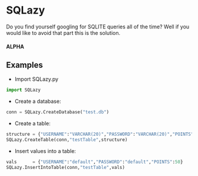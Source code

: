 # SQLazy
Do you find yourself googling for SQLITE queries all of the time? Well if you would like to avoid that part this is the solution.
#### ALPHA


## Examples

- Import SQLazy.py
```python
import SQLazy
```

- Create a database:
```python
conn = SQLazy.CreateDatabase("test.db")
```
- Create a table:
```python
structure = {"USERNAME":"VARCHAR(20)","PASSWORD":"VARCHAR(20)","POINTS":"INTEGER"}
SQLazy.CreateTable(conn,"testTable",structure)

```
- Insert values into a table:
```python
vals      = {"USERNAME":"default","PASSWORD":"default","POINTS":50}
SQLazy.InsertIntoTable(conn,"testTable",vals)
```
